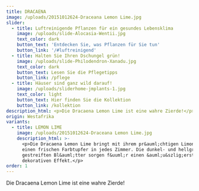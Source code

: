 ```yaml
---
title: DRACAENA
image: /uploads/20151012624-Draceana Lemon Lime.jpg
slider:
  - title: Luftreinigende Pflanzen für ein gesundes Lebensklima
    image: /uploads/slide-Alocasia-Wentii.jpg
    text_color: dark
    button_text: 'Entdecken Sie, was Pflanzen für Sie tun'
    button_link: '/#luftreinigend'
  - title: Halten Sie Ihren Dschungel grün!
    image: /uploads/slide-Philodendron-Xanadu.jpg
    text_color: dark
    button_text: Lesen Sie die Pflegetipps
    button_link: /pflege
  - title: Häuser sind ganz wild darauf!
    image: /uploads/sliderhome-jmplants-1.jpg
    text_color: light
    button_text: Hier finden Sie die Kollektion
    button_link: /kollektion
description_html: <p>Die Dracaena Lemon Lime ist eine wahre Zierde!</p>
origin: Westafrika
variants:
  - title: LEMON LIME
    image: /uploads/20151012624-Draceana Lemon Lime.jpg
    description_html: >-
      <p>Die Dracaena Lemon Lime bringt mit ihrem pr&auml;chtigen Limonenton
      einen frischen Farbtupfer in jedes Zimmer. Die dunkel- und hellgr&uuml;n
      gestreiften Bl&auml;tter sorgen f&uuml;r einen &auml;u&szlig;erst
      dekorativen Effekt.</p>
order: 1
---
```



Die Dracaena Lemon Lime ist eine wahre Zierde!
